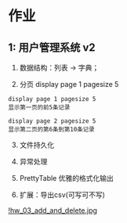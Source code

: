 # 作业

## 1: 用户管理系统 v2

1. 数据结构：列表 -> 字典；

2. 分页 display page 1 pagesize 5

```
display page 1 pagesize 5 
显示第一页的前5条记录

display page 2 pagesize 5 
显示第二页的第6条到第10条记录
```

3. 文件持久化

4. 异常处理

5. PrettyTable 优雅的格式化输出

6. 扩展：导出csv(可写可不写)


[!hw_03_add_and_delete.jpg](https://github.com/51reboot/xly1/blob/master/lesson03/louxiaohui/pictures/hw_03_add_and_delete.jpg?raw=true)

